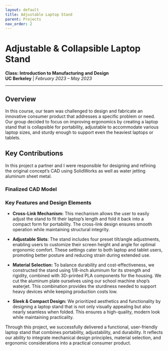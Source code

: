 ```yaml
---
layout: default
title: Adjustable Laptop Stand
parent: Projects
nav_order: 2
---
```


# Adjustable & Collapsible Laptop Stand
**Class: Introduction to Manufacturing and Design**  
**UC Berkeley** | *February 2023 – May 2023*

---

## Overview 
In this course, our team was challenged to design and fabricate an innovative consumer product that addresses a specific problem or need. Our group decided to focus on improving ergonomics by creating a laptop stand that is collapsible for portability, adjustable to accommodate various laptop sizes, and sturdy enough to support even the heaviest laptops or tablets.

## Key Contributions

In this project a partner and I were responsible for designing and refining the original concept’s CAD using SolidWorks as well as water jetting aluminum sheet metal.

### Finalized CAD Model


### Key Features and Design Elements
- **Cross-Link Mechanism:** This mechanism allows the user to easily adjust the stand to fit their laptop’s length and fold it back into a compact form for portability. The cross-link design ensures smooth operation while maintaining structural integrity.

- **Adjustable Slots**: The stand includes four preset tilt/angle adjustments, enabling users to customize their screen height and angle for optimal ergonomic comfort. These settings cater to both laptop and tablet users, promoting better posture and reducing strain during extended use.

- **Material Selection:** To balance durability and cost-effectiveness, we constructed the stand using 1/8-inch aluminum for its strength and rigidity, combined with 3D-printed PLA components for the housing. We cut the aluminum plate ourselves using our school machine shop’s waterjet. This combination provides the sturdiness needed to support heavy devices while keeping production costs low.

- **Sleek & Compact Design:** We prioritized aesthetics and functionality by designing a laptop stand that is not only visually appealing but also nearly seamless when folded. This ensures a high-quality, modern look while maintaining practicality.

Through this project, we successfully delivered a functional, user-friendly laptop stand that combines portability, adjustability, and durability. It reflects our ability to integrate mechanical design principles, material selection, and ergonomic considerations into a practical consumer product.